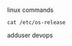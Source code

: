 <!-- # Introduction to Computers and understanding Operation systems

## What is an operating system?
An operating system is the most important software that runs on a computer. 
It manages the computer's memory and processes, as well as all of its software 
and hardware. It also allows you to communicate with the computer without knowing 
how to speak the computer's language. Without an operating system, a computer is useless.    
For the most part, the IT industry largely focuses on the top five OSs, including 
Apple macOS, Microsoft Windows, Google's Android OS, Linux Operating System, and Apple iOS

### Focus: Linux
Linux is a family of open-source operating systems, which means they can be modified 
and distributed by anyone around the world. This is different from proprietary software 
like Windows, which can only be modified by the company that owns it. The advantages of 
Linux are that it is free, and there are many different distributions—or versions—you can 
choose from. Some common Linux distributions are Debian, Fedora and Red Hat, Ubuntu, and Linux Mint.


| SNo. | Description | Windows | Linux | 
| --- |:------------:|: --- :| -----:|
| 1. |  Directory listing | dir | ls -l |
| 2. | Rename a file | ren | mv | 
| 3. | Copying a file | copy | cp | 
| 4. | Moving a file | move | mv | 
| 5. | Clear Screen | cls | clear | 
| 6. | Delete file | del | rm | 
| 7. | Check disk content | chkdsk c: | df | 
| 8. | Search for a string in a file | find | grep | 
| 9. | Create a new file | type nul \> soso.py | touch/nano/vi | 
| 10. | Returns your current directory location | chdir | pwd | 
| 11. | Displays the time | time | date | 
| 12. | Change the current directory | cd | cd | 
| 13. | To create a new directory/folder | md | mkdir | 
| 14. | To print something on the screen | echo | echo | 
| 15. | To write in to files. | edit | vim(depends on editor) | 
| 16. | To leave the terminal/command window. | exit | exit | 
| 17. | To format a drive/partition. | Format (C:) | mke2fs or mformat | 
| 18. | To list directory recursively. | tree |  ls -R | 
| 19. | To delete a directory. | rmdir | rm -rf/rmdir | 
| 22. | To set environment variables. | set var=value | export var=value | 
| 23. | To change file permissions. | attribattrib +R collins.yamlattrib -R collins.yaml | chown/chmod | 
| 24. | To print the route packets trace to network host. | tracert | traceroute | 
| 25. | Get systems network configuration | ipconfig | ifconfig | 
| 26. | To print contents of a file. | type | cat | 
| 27. | To send ICMP ECHO\_REQUEST to network hosts. | Ping Google.com | ping | 
| 28. | To query Internet name servers interactively. | nslookup | nslookup | 
| 29. | For disk usage. | chdisk | du -s | 

![](RackMultipart20230328-1-3n7yyt_html_a41da7069ac2fb23.png)

[https://www.geeksforgeeks.org/linux-vs-windows-commands/](https://www.geeksforgeeks.org/linux-vs-windows-commands/)

[https://home.csulb.edu/~murdock/attrib.html#:~:text=Using%20the%20ATTRIB%20command%2C%20you,to%20as%20read%2Fwrite](https://home.csulb.edu/~murdock/attrib.html#:~:text=Using%20the%20ATTRIB%20command%2C%20you,to%20as%20read%2Fwrite)). //for windows attributed -->


linux commands

```cat /etc/os-release```

adduser devops